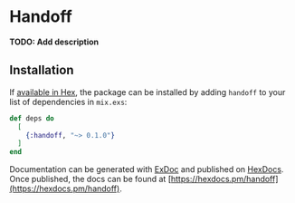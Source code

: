 # Handoff

**TODO: Add description**

## Installation

If [available in Hex](https://hex.pm/docs/publish), the package can be installed
by adding `handoff` to your list of dependencies in `mix.exs`:

```elixir
def deps do
  [
    {:handoff, "~> 0.1.0"}
  ]
end
```

Documentation can be generated with [ExDoc](https://github.com/elixir-lang/ex_doc)
and published on [HexDocs](https://hexdocs.pm). Once published, the docs can
be found at [https://hexdocs.pm/handoff](https://hexdocs.pm/handoff).

